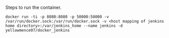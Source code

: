 
Steps to run the container.

```
docker run -ti -p 8080:8080 -p 50000:50000 -v /var/run/docker.sock:/var/run/docker.sock -v <host mapping of jenkins home directory>:/var/jenkins_home --name jenkins -d yellowmence07/docker_jenkins
```
